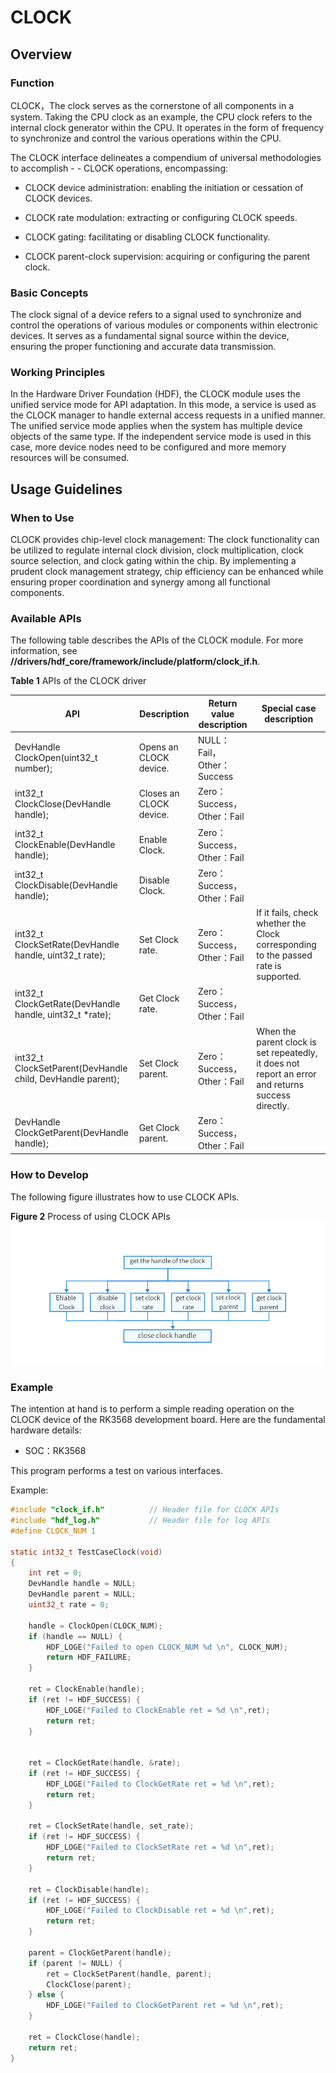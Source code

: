 # CLOCK

## Overview

### Function

CLOCK，The clock serves as the cornerstone of all components in a system. Taking the CPU clock as an example, the CPU clock refers to the internal clock generator within the CPU. It operates in the form of frequency to synchronize and control the various operations within the CPU.

The CLOCK interface delineates a compendium of universal methodologies to accomplish -  - CLOCK operations, encompassing:

-  CLOCK device administration: enabling the initiation or cessation of CLOCK devices.

-  CLOCK rate modulation: extracting or configuring CLOCK speeds.

-  CLOCK gating: facilitating or disabling CLOCK functionality.

-  CLOCK parent-clock supervision: acquiring or configuring the parent clock.

### Basic Concepts

The clock signal of a device refers to a signal used to synchronize and control the operations of various modules or components within electronic devices. It serves as a fundamental signal source within the device, ensuring the proper functioning and accurate data transmission.

### Working Principles

In the Hardware Driver Foundation (HDF), the CLOCK module uses the unified service mode for API adaptation. In this mode, a service is used as the CLOCK manager to handle external access requests in a unified manner. The unified service mode applies when the system has multiple device objects of the same type. If the independent service mode is used in this case, more device nodes need to be configured and more memory resources will be consumed.

## Usage Guidelines

### When to Use

CLOCK provides chip-level clock management: The clock functionality can be utilized to regulate internal clock division, clock multiplication, clock source selection, and clock gating within the chip. By implementing a prudent clock management strategy, chip efficiency can be enhanced while ensuring proper coordination and synergy among all functional components.

### Available APIs

The following table describes the APIs of the CLOCK module. For more information, see **//drivers/hdf_core/framework/include/platform/clock_if.h**.

**Table 1** APIs of the CLOCK driver

| API | Description  | Return value description                          | Special case description                            |
| ---------------------------------------------------------- | ------------- | ----------------------------------- | --------------------------------------- |
| DevHandle ClockOpen(uint32_t number);                      | Opens an CLOCK device. | NULL：Fail，Other：Success |                                         |
| int32_t ClockClose(DevHandle handle);                      | Closes an CLOCK device. | Zero：Success，Other：Fail |                                         |
| int32_t ClockEnable(DevHandle handle);                     | Enable Clock.     | Zero：Success，Other：Fail |                                         |
| int32_t ClockDisable(DevHandle handle);                    | Disable Clock.   | Zero：Success，Other：Fail |                                         |
| int32_t ClockSetRate(DevHandle handle, uint32_t rate);     | Set Clock rate.  | Zero：Success，Other：Fail | If it fails, check whether the Clock corresponding to the passed rate is supported. |
| int32_t ClockGetRate(DevHandle handle, uint32_t *rate);    | Get Clock rate.   | Zero：Success，Other：Fail |                                         |
| int32_t ClockSetParent(DevHandle child, DevHandle parent); | Set Clock parent.    | Zero：Success，Other：Fail | When the parent clock is set repeatedly, it does not report an error and returns success directly. |
| DevHandle ClockGetParent(DevHandle handle);                | Get Clock parent.    | Zero：Success，Other：Fail |                                         |

### How to Develop

The following figure illustrates how to use CLOCK APIs.

**Figure 2** Process of using CLOCK APIs
![Process of using CLOCK APIs](figures/using-CLOCK-process.png) 

### Example

The intention at hand is to perform a simple reading operation on the CLOCK device of the RK3568 development board. Here are the fundamental hardware details:

-   SOC：RK3568

This program performs a test on various interfaces.

Example:

```c
#include "clock_if.h"          // Header file for CLOCK APIs
#include "hdf_log.h"           // Header file for log APIs
#define CLOCK_NUM 1

static int32_t TestCaseClock(void)
{
    int ret = 0;
    DevHandle handle = NULL;
    DevHandle parent = NULL;
    uint32_t rate = 0;

    handle = ClockOpen(CLOCK_NUM);
    if (handle == NULL) {
        HDF_LOGE("Failed to open CLOCK_NUM %d \n", CLOCK_NUM);
        return HDF_FAILURE;
    }

    ret = ClockEnable(handle);
    if (ret != HDF_SUCCESS) {
        HDF_LOGE("Failed to ClockEnable ret = %d \n",ret);
        return ret;
    }
   

    ret = ClockGetRate(handle, &rate);
    if (ret != HDF_SUCCESS) {
        HDF_LOGE("Failed to ClockGetRate ret = %d \n",ret);
        return ret;
    }
    
    ret = ClockSetRate(handle, set_rate);
    if (ret != HDF_SUCCESS) {
        HDF_LOGE("Failed to ClockSetRate ret = %d \n",ret);
        return ret;
    }

    ret = ClockDisable(handle);
    if (ret != HDF_SUCCESS) {
        HDF_LOGE("Failed to ClockDisable ret = %d \n",ret);
        return ret;
    }

    parent = ClockGetParent(handle);    
    if (parent != NULL) {
        ret = ClockSetParent(handle, parent);
        ClockClose(parent);
    } else {
        HDF_LOGE("Failed to ClockGetParent ret = %d \n",ret);
    }

    ret = ClockClose(handle);
    return ret;
}
```